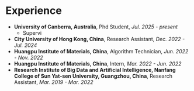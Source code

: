 # Experience

* **University of Canberra, Australia**, Phd Student, *Jul. 2025 - present*
  * Supervi
* **City University of Hong Kong, China**, Research Assistant, *Dec. 2022 - Jul. 2024*
* **Huangpu Institute of Materials, China**, Algorithm Technician, *Jun. 2022 - Nov. 2022*
* **Huangpu Institute of Materials, China**, Intern, *Mar. 2022 - Jun. 2022*
* **Research Institute of Big Data and Artificial Intelligence, Nanfang College of Sun Yat-sen University, Guangzhou, China**, Research Assistant, *Mar. 2019 - Mar. 2022*
